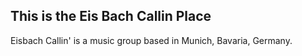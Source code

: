 ## This is the Eis Bach Callin Place
Eisbach Callin' is a music group based in Munich, Bavaria, Germany.

